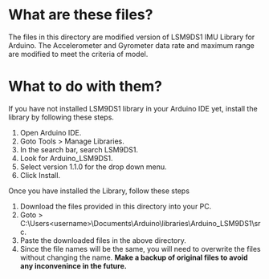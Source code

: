 # What are these files?
The files in this directory are modified version of LSM9DS1 IMU Library for Arduino. The Accelerometer and Gyrometer data rate and maximum range are modified to meet the criteria of model.

# What to do with them?
If you have not installed LSM9DS1 library in your Arduino IDE yet, install the library by following these steps.
1. Open Arduino IDE.
2. Goto Tools > Manage Libraries.
3. In the search bar, search LSM9DS1.
4. Look for Arduino_LSM9DS1.
5. Select version 1.1.0 for the drop down menu.
6. Click Install.

Once you have installed the Library, follow these steps
1. Download the files provided in this directory into your PC.
2. Goto > C:\Users\<username>\Documents\Arduino\libraries\Arduino_LSM9DS1\src.
3. Paste the downloaded files in the above directory.
4. Since the file names will be the same, you will need to overwrite the files without changing the name. **Make a backup of original files to avoid any inconvenince in the future.**


